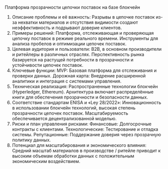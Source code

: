 Платформа прозрачности цепочки поставок на базе блокчейн
1. Описание проблемы и её важность:
Разрывы в цепочке поставок из-за нехватки материалов и отсутствия видимости создают неэффективность и
подрывают доверие клиентов.
2. Примеры решений:
Платформа, отслеживающая и проверяющая цепочку поставок в режиме реального времени.
Инструменты для анализа пробелов и оптимизации цепочек поставок.
3. Целевая аудитория и пользователи:
B2B, в основном производители и ритейлеры в различных отраслях. Перспективность рынка базируется на
растущей потребности в прозрачности и устойчивости цепочек поставок.
4. Ключевые функции:
MVP: Базовая платформа для отслеживания и проверки данных.
Дорожная карта: Внедрение расширенной аналитики и интеграция с системами управления.
5. Техническая реализация:
Распространенные технологии блокчейн (Hyperledger, Ethereum). Архитектура включает распределённые книги
для обеспечения прозрачности и безопасности данных.
6. Соответствие стандартам ENISA и «Ley 28/2022»:
Инновационность в использовании блокчейн технологий, высокая степень прозрачности цепочек поставок.
Масштабируемость обеспечивается децентрализованной моделью.
7. Риски и план управления рисками:
Финансовые: Долгосрочные контракты с клиентами.
Технологические: Тестирование и отладка системы.
Репутационные: Поддержание доверия через прозрачную политику данных.
8. Потенциал для масштабирования и экономического влияния:
Средний масштаб материалов в производстве / ритейле приводит к высоким объемам обработки данных с
положительным экономическим воздействием.